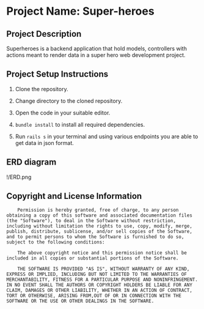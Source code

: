 # Project Name: Super-heroes
 

## Project Description

Superheroes is a backend application that hold models, controllers with actions meant to render data in a super hero web development project.

## Project Setup Instructions

1.  Clone the repository.

2.  Change directory to the cloned repository.

3.  Open the code in your suitable editor.

4.  `bundle install` to install all required dependencies.

5.  Run `rails s` in your terminal and using various endpoints you are able to get data in json format.

## ERD diagram
!/ERD.png

    

##  Copyright and License Information

                            

        Permission is hereby granted, free of charge, to any person obtaining a copy of this software and associated documentation files (the "Software"), to deal in the Software without restriction, including without limitation the rights to use, copy, modify, merge, publish, distribute, sublicense, and/or sell copies of the Software, and to permit persons to whom the Software is furnished to do so, subject to the following conditions:

        The above copyright notice and this permission notice shall be included in all copies or substantial portions of the Software.

        THE SOFTWARE IS PROVIDED "AS IS", WITHOUT WARRANTY OF ANY KIND, EXPRESS OR IMPLIED, INCLUDING BUT NOT LIMITED TO THE WARRANTIES OF MERCHANTABILITY, FITNESS FOR A PARTICULAR PURPOSE AND NONINFRINGEMENT. IN NO EVENT SHALL THE AUTHORS OR COPYRIGHT HOLDERS BE LIABLE FOR ANY CLAIM, DAMAGES OR OTHER LIABILITY, WHETHER IN AN ACTION OF CONTRACT, TORT OR OTHERWISE, ARISING FROM,OUT OF OR IN CONNECTION WITH THE SOFTWARE OR THE USE OR OTHER DEALINGS IN THE SOFTWARE.

